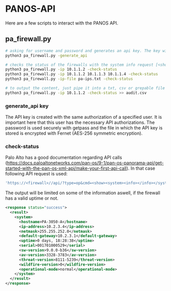 # PANOS-API
Here are a few scripts to interact with the PANOS API.

## pa_firewall.py
```bash
# asking for username and password and generates an api key. The key will be stored encrypted.
python3 pa_firewall.py -generate_api

# checks the status of the firewalls with the system info request [<show><system><info></info></system></show>]
python3 pa_firewall.py -ip 10.1.1.2 -check-status
python3 pa_firewall.py -ip 10.1.1.2 10.1.1.3 10.1.1.4 -check-status
python3 pa_firewall.py -ip-file pa-ips.txt -check-status

# to output the content, just pipe it into a txt, csv or grepable file
python3 pa_firewall.py -ip 10.1.1.2 -check-status >> audit.csv
```

### generate_api key
The API key is created with the same authorization of a specified user. It is important here that this user has the necessary API authorizations.
The password is used securely with getpass and the file in which the API key is stored is encrypted with Fernet (AES-256 symmetric encryption).

### check-status
Palo Alto has a good documentation regarding API calls (https://docs.paloaltonetworks.com/pan-os/9-1/pan-os-panorama-api/get-started-with-the-pan-os-xml-api/make-your-first-api-call). In that case following API request is used:
```bash
'https://<firewall>//api/?type=op&cmd=<show><system><info></info></system></show>&key=<apikey>'
```

The output will be limited on some of the information aswell, if the firewall has a valid uptime or not.
```xml
<response status="success">
  <result>
    <system>
      <hostname>PA-3050-A</hostname>
      <ip-address>10.2.3.4</ip-address>
      <netmask>255.255.252.0</netmask>
      <default-gateway>10.2.3.1</default-gateway>
      <uptime>0 days, 18:28:38</uptime>
      <serial>001701000529</serial>
      <sw-version>9.0.0-b36</sw-version>
      <av-version>3328-3783</av-version>
      <threat-version>8111-5239</threat-version>
      <wildfire-version>0</wildfire-version>
      <operational-mode>normal</operational-mode>
    </system>
  </result>
</response>
```
